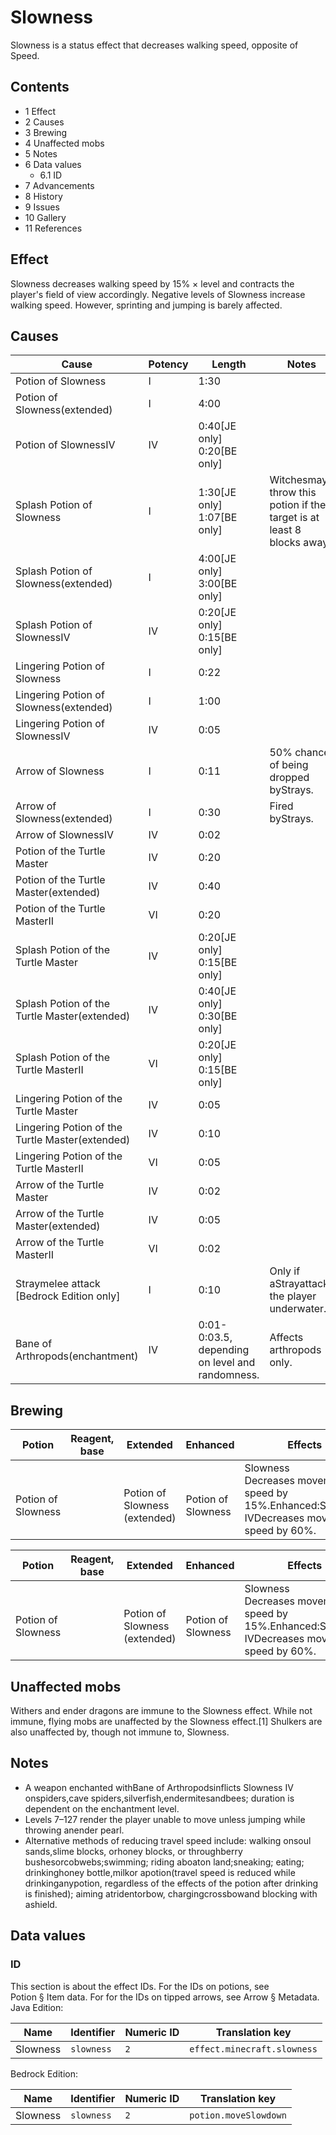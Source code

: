 # Slowness
Slowness is a status effect that decreases walking speed, opposite of Speed.

## Contents
- 1 Effect
- 2 Causes
- 3 Brewing
- 4 Unaffected mobs
- 5 Notes
- 6 Data values
	- 6.1 ID
- 7 Advancements
- 8 History
- 9 Issues
- 10 Gallery
- 11 References

## Effect
Slowness decreases walking speed by 15% × level and contracts the player's field of view accordingly. Negative levels of Slowness increase walking speed. However, sprinting and jumping is barely affected.

## Causes
| Cause                                           | Potency | Length                                          | Notes                                                                   |
|-------------------------------------------------|---------|-------------------------------------------------|-------------------------------------------------------------------------|
| Potion of Slowness                              | I       | 1:30                                            |                                                                         |
| Potion of Slowness(extended)                    | I       | 4:00                                            |                                                                         |
| Potion of SlownessIV                            | IV      | 0:40‌[JE  only]<br/>0:20‌[BE  only]             |                                                                         |
| Splash Potion of Slowness                       | I       | 1:30‌[JE  only]<br/>1:07‌[BE  only]             | Witchesmay throw this potion if their target is at least 8 blocks away. |
| Splash Potion of Slowness(extended)             | I       | 4:00‌[JE  only]<br/>3:00‌[BE  only]             |                                                                         |
| Splash Potion of SlownessIV                     | IV      | 0:20‌[JE  only]<br/>0:15‌[BE  only]             |                                                                         |
| Lingering Potion of Slowness                    | I       | 0:22                                            |                                                                         |
| Lingering Potion of Slowness(extended)          | I       | 1:00                                            |                                                                         |
| Lingering Potion of SlownessIV                  | IV      | 0:05                                            |                                                                         |
| Arrow of Slowness                               | I       | 0:11                                            | 50% chance of being dropped byStrays.                                   |
| Arrow of Slowness(extended)                     | I       | 0:30                                            | Fired byStrays.                                                         |
| Arrow of SlownessIV                             | IV      | 0:02                                            |                                                                         |
| Potion of the Turtle Master                     | IV      | 0:20                                            |                                                                         |
| Potion of the Turtle Master(extended)           | IV      | 0:40                                            |                                                                         |
| Potion of the Turtle MasterII                   | VI      | 0:20                                            |                                                                         |
| Splash Potion of the Turtle Master              | IV      | 0:20‌[JE  only]<br/>0:15‌[BE  only]             |                                                                         |
| Splash Potion of the Turtle Master(extended)    | IV      | 0:40‌[JE  only]<br/>0:30‌[BE  only]             |                                                                         |
| Splash Potion of the Turtle MasterII            | VI      | 0:20‌[JE  only]<br/>0:15‌[BE  only]             |                                                                         |
| Lingering Potion of the Turtle Master           | IV      | 0:05                                            |                                                                         |
| Lingering Potion of the Turtle Master(extended) | IV      | 0:10                                            |                                                                         |
| Lingering Potion of the Turtle MasterII         | VI      | 0:05                                            |                                                                         |
| Arrow of the Turtle Master                      | IV      | 0:02                                            |                                                                         |
| Arrow of the Turtle Master(extended)            | IV      | 0:05                                            |                                                                         |
| Arrow of the Turtle MasterII                    | VI      | 0:02                                            |                                                                         |
| Straymelee attack ‌[Bedrock Edition  only]      | I       | 0:10                                            | Only if aStrayattacks the player underwater.                            |
| Bane of Arthropods(enchantment)                 | IV      | 0:01-0:03.5, depending on level and randomness. | Affects arthropods only.                                                |

## Brewing
| Potion                  | Reagent, base | Extended                           | Enhanced                | Effects                                                                                           |
|-------------------------|---------------|------------------------------------|-------------------------|---------------------------------------------------------------------------------------------------|
| <br/>Potion of Slowness |               | <br/>Potion of Slowness (extended) | <br/>Potion of Slowness | Slowness<br/>Decreases movement speed by 15%.Enhanced:Slowness IVDecreases movement speed by 60%. |

| Potion                  | Reagent, base | Extended                           | Enhanced                | Effects                                                                                           |
|-------------------------|---------------|------------------------------------|-------------------------|---------------------------------------------------------------------------------------------------|
| <br/>Potion of Slowness |               | <br/>Potion of Slowness (extended) | <br/>Potion of Slowness | Slowness<br/>Decreases movement speed by 15%.Enhanced:Slowness IVDecreases movement speed by 60%. |

## Unaffected mobs
Withers and ender dragons are immune to the Slowness effect. While not immune, flying mobs are unaffected by the Slowness effect.[1] Shulkers are also unaffected by, though not immune to, Slowness.

## Notes
- A weapon enchanted withBane of Arthropodsinflicts Slowness IV onspiders,cave spiders,silverfish,endermitesandbees; duration is dependent on the enchantment level.
- Levels 7–127 render the player unable to move unless jumping while throwing anender pearl.
- Alternative methods of reducing travel speed include: walking onsoul sands,slime blocks, orhoney blocks, or throughberry bushesorcobwebs;swimming; riding aboaton land;sneaking; eating; drinkinghoney bottle,milkor apotion(travel speed is reduced while drinkinganypotion, regardless of the effects of the potion after drinking is finished); aiming atridentorbow, chargingcrossbowand blocking with ashield.

## Data values
### ID
This section is about the effect IDs.  For the IDs on potions, see Potion § Item data.  For for the IDs on tipped arrows, see Arrow § Metadata.
Java Edition:

| Name     | Identifier | Numeric ID | Translation key             |
|----------|------------|------------|-----------------------------|
| Slowness | `slowness` | `2`        | `effect.minecraft.slowness` |

Bedrock Edition:

| Name     | Identifier | Numeric ID | Translation key       |
|----------|------------|------------|-----------------------|
| Slowness | `slowness` | `2`        | `potion.moveSlowdown` |


